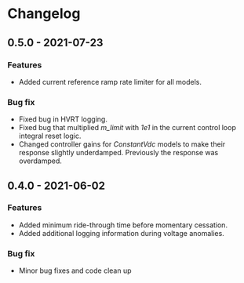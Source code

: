 # Changelog

## 0.5.0 - 2021-07-23

### Features

-   Added current reference ramp rate limiter for all models.

### Bug fix

-   Fixed bug in HVRT logging.
-   Fixed bug that multiplied *m_limit* with *1e1* in the current control loop integral reset logic.
-   Changed controller gains for *ConstantVdc* models to make their response slightly underdamped. Previously the response was overdamped.

## 0.4.0 - 2021-06-02

### Features

-   Added minimum ride-through time before momentary cessation.
-   Added additional logging information during voltage anomalies.

### Bug fix

-   Minor bug fixes and code clean up

